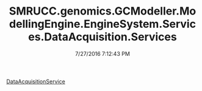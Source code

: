 ﻿---
title: SMRUCC.genomics.GCModeller.ModellingEngine.EngineSystem.Services.DataAcquisition.Services
date: 7/27/2016 7:12:43 PM
---

[DataAcquisitionService](T-SMRUCC.genomics.GCModeller.ModellingEngine.EngineSystem.Services.DataAcquisition.Services.DataAcquisitionService.html)
